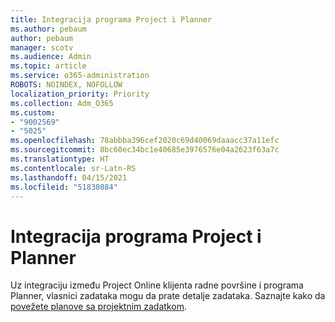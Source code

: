 ```yaml
---
title: Integracija programa Project i Planner
ms.author: pebaum
author: pebaum
manager: scotv
ms.audience: Admin
ms.topic: article
ms.service: o365-administration
ROBOTS: NOINDEX, NOFOLLOW
localization_priority: Priority
ms.collection: Adm_O365
ms.custom:
- "9002569"
- "5025"
ms.openlocfilehash: 78abbba396cef2020c69d40069daaacc37a11efc
ms.sourcegitcommit: 8bc60ec34bc1e40685e3976576e04a2623f63a7c
ms.translationtype: HT
ms.contentlocale: sr-Latn-RS
ms.lasthandoff: 04/15/2021
ms.locfileid: "51830884"
---
```

# <a name="project-and-planner-integration"></a>Integracija programa Project i Planner

Uz integraciju između Project Online klijenta radne površine i programa Planner, vlasnici zadataka mogu da prate detalje zadataka. Saznajte kako da [povežete planove sa projektnim zadatkom](https://www.microsoft.com/microsoft-365/blog/2017/10/30/introducing-new-ways-to-work-in-microsoft-project/).
